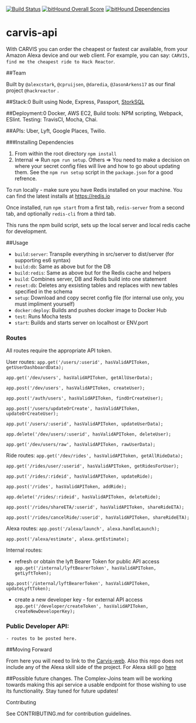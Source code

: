 [![Build Status](https://travis-ci.org/complex-joins/carvis-api.svg?branch=master)](https://travis-ci.org/complex-joins/carvis-api) [![bitHound Overall Score](https://www.bithound.io/github/complex-joins/carvis-api/badges/score.svg)](https://www.bithound.io/github/complex-joins/carvis-api) [![bitHound Dependencies](https://www.bithound.io/github/complex-joins/carvis-api/badges/dependencies.svg)](https://www.bithound.io/github/complex-joins/carvis-api/master/dependencies/npm)

# carvis-api

With CARVIS you can order the cheapest or fastest car available, from your Amazon Alexa device and our web client.
For example, you can say: `CARVIS, find me the cheapest ride to Hack Reactor`.

##Team

Built by `@alexcstark`, `@cpruijsen`, `@daredia`, `@JasonArkens17` as our final project `@hackreactor` .

##Stack:0 Built using Node, Express, Passport, [StorkSQL](https://www.npmjs.com/package/storkSQL)

##Deployment:0 Docker, AWS EC2, Build tools: NPM scripting, Webpack, ESlint. Testing: TravisCI, Mocha, Chai.

##APIs:
Uber, Lyft, Google Places, Twilio.

###Installing Dependencies

1. From within the root directory `npm install`
2. Internal => Run `npm run setup`. Others => You need to make a decision on where your secret config files will live and how to go about updating them. See the `npm run setup` script in the `package.json` for a good refrence.

To run locally - make sure you have Redis installed on your machine.
You can find the latest installs at https://redis.io

Once installed, run `npm start` from a first tab, `redis-server` from a second tab, and optionally `redis-cli` from a third tab.

This runs the npm build script, sets up the local server and local redis cache for development.

##Usage

* `build:server`: Transpile everything in src/server to dist/server (for supporting es6 syntax)
* `build:db`: Same as above but for the DB
* `build:redis`: Same as above but for the Redis cache and helpers
* `build`: Combines server, DB and Redis build into one statement
* `reset:db`: Deletes any exsisting tables and replaces with new tables specified in the schema
* `setup`: Download and copy secret config file (for internal use only, you must impliment yourself)
* `docker:deploy`: Builds and pushes docker image to Docker Hub
* `test`: Runs Mocha tests
* `start`: Builds and starts server on localhost or ENV.port

### Routes

All routes require the appropriate API token.

  User routes:
  `app.get('/users/:userid', hasValidAPIToken, getUserDashboardData);`

  `app.get('/dev/users', hasValidAPIToken, getAllUserData);`

  `app.post('/dev/users', hasValidAPIToken, createUser);`

  `app.post('/auth/users', hasValidAPIToken, findOrCreateUser);`

  `app.post('/users/updateOrCreate', hasValidAPIToken, updateOrCreateUser);`

  `app.put('/users/:userid', hasValidAPIToken, updateUserData);`

  `app.delete('/dev/users/:userid', hasValidAPIToken, deleteUser);`

  `app.get('/dev/users/raw', hasValidAPIToken, rawUserData);`

  Ride routes:
  `app.get('/dev/rides', hasValidAPIToken, getAllRideData);`

  `app.get('/rides/user/:userid', hasValidAPIToken, getRidesForUser);`

  `app.put('/rides/:rideid', hasValidAPIToken, updateRide);`

  `app.post('/rides', hasValidAPIToken, addRide);`

  `app.delete('/rides/:rideid', hasValidAPIToken, deleteRide);`

  `app.post('/rides/shareETA/:userid', hasValidAPIToken, shareRideETA);`

  `app.post('/rides/cancelRide/:userid', hasValidAPIToken, shareRideETA);`

  Alexa routes:
  `app.post('/alexa/launch', alexa.handleLaunch);`

  `app.post('/alexa/estimate', alexa.getEstimate);`

  Internal routes:
  - refresh or obtain the lyft Bearer Token for public API access
  `app.get('/internal/lyftBearerToken', hasValidAPIToken, getLyftToken);`

  `app.post('/internal/lyftBearerToken', hasValidAPIToken, updateLyftToken);`

  - create a new developer key - for external API access
  `app.get('/developer/createToken', hasValidAPIToken, createNewDeveloperKey);`

### Public Developer API:
    - routes to be posted here.

##Moving Forward

From here you will need to link to the [Carvis-web](https://github.com/complex-joins/carvis). Also this repo does not include any of the Alexa skill side of the project. For Alexa skill go [here](https://github.com/complex-joins/alexa-poc)


##Possible future changes.
The Complex-Joins team will be working towards making this api service a usable endpoint for those wishing to use its functionality. Stay tuned for future updates!


Contributing

See CONTRIBUTING.md for contribution guidelines.
